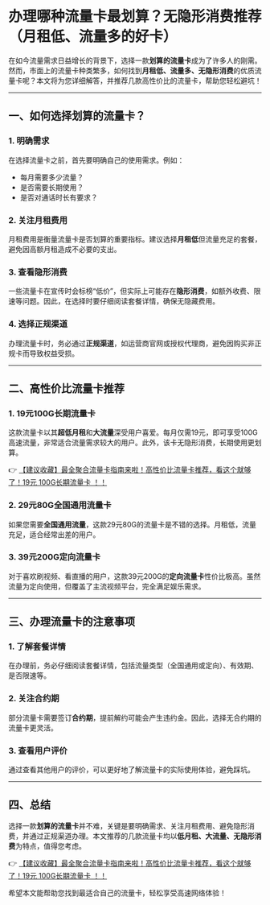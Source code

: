 # 办理哪种流量卡最划算？无隐形消费推荐（月租低、流量多的好卡）

在如今流量需求日益增长的背景下，选择一款**划算的流量卡**成为了许多人的刚需。然而，市面上的流量卡种类繁多，如何找到**月租低、流量多、无隐形消费**的优质流量卡呢？本文将为您详细解答，并推荐几款高性价比的流量卡，帮助您轻松避坑！

---

## 一、如何选择划算的流量卡？

### 1. **明确需求**
在选择流量卡之前，首先要明确自己的使用需求。例如：
- 每月需要多少流量？
- 是否需要长期使用？
- 是否对通话时长有要求？

### 2. **关注月租费用**
月租费用是衡量流量卡是否划算的重要指标。建议选择**月租低**但流量充足的套餐，避免因高额月租造成不必要的支出。

### 3. **查看隐形消费**
一些流量卡在宣传时会标榜“低价”，但实际上可能存在**隐形消费**，如额外收费、限速等问题。因此，在选择时要仔细阅读套餐详情，确保无隐藏费用。

### 4. **选择正规渠道**
办理流量卡时，务必通过**正规渠道**，如运营商官网或授权代理商，避免因购买非正规卡而导致权益受损。

---

## 二、高性价比流量卡推荐

### 1. **19元100G长期流量卡**
这款流量卡以其**超低月租**和**大流量**深受用户喜爱。每月仅需19元，即可享受100G高速流量，非常适合流量需求较大的用户。此外，该卡无隐形消费，长期使用更划算。

👉 [【建议收藏】最全聚合流量卡指南来啦！高性价比流量卡推荐，看这个就够了！19元 100G长期流量卡 ！！](https://bit.ly/Liuliangka)

### 2. **29元80G全国通用流量卡**
如果您需要**全国通用流量**，这款29元80G的流量卡是不错的选择。月租低，流量充足，适合经常出差的用户。

### 3. **39元200G定向流量卡**
对于喜欢刷视频、看直播的用户，这款39元200G的**定向流量卡**性价比极高。虽然流量为定向使用，但覆盖了主流视频平台，完全满足娱乐需求。

---

## 三、办理流量卡的注意事项

### 1. **了解套餐详情**
在办理前，务必仔细阅读套餐详情，包括流量类型（全国通用或定向）、有效期、是否限速等。

### 2. **关注合约期**
部分流量卡需要签订**合约期**，提前解约可能会产生违约金。因此，选择无合约期的流量卡更灵活。

### 3. **查看用户评价**
通过查看其他用户的评价，可以更好地了解流量卡的实际使用体验，避免踩坑。

---

## 四、总结

选择一款**划算的流量卡**并不难，关键是要明确需求、关注月租费用、避免隐形消费，并通过正规渠道办理。本文推荐的几款流量卡均以**低月租、大流量、无隐形消费**为特点，值得您考虑。

👉 [【建议收藏】最全聚合流量卡指南来啦！高性价比流量卡推荐，看这个就够了！19元 100G长期流量卡 ！！](https://bit.ly/Liuliangka)

希望本文能帮助您找到最适合自己的流量卡，轻松享受高速网络体验！